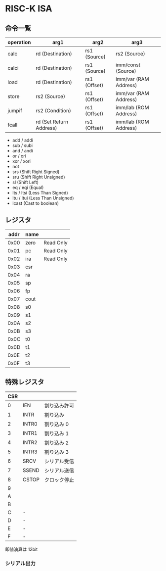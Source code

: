 # RISC-K ISA

## 命令一覧

| operation | arg1                     | arg2         | arg3                  |
| --------- | ------------------------ | ------------ | --------------------- |
| calc      | rd  (Destination)        | rs1 (Source) | rs2 (Source)          |
| calci     | rd  (Destination)        | rs1 (Source) | imm/const (Source)    |
| load      | rd  (Destination)        | rs1 (Offset) | imm/var (RAM Address) |
| store     | rs2 (Source)             | rs1 (Offset) | imm/var (RAM Address) |
| jumpif    | rs2 (Condition)          | rs1 (Offset) | imm/lab (ROM Address) |
| fcall     | rd  (Set Return Address) | rs1 (Offset) | imm/lab (ROM Address) |

- add / addi
- sub / subi
- and / andi
- or / ori
- xor / xori
- not
- srs (Shift Right Signed)
- sru (Shift Right Unsigned)
- sl (Shift Left)
- eq / eqi (Equal)
- lts / ltsi (Less Than Signed)
- ltu / ltui (Less Than Unsigned)
- lcast (Cast to boolean)

## レジスタ

| addr | name |           |
| ---- | ---- | --------- |
| 0x00 | zero | Read Only |
| 0x01 | pc   | Read Only |
| 0x02 | ira  | Read Only |
| 0x03 | csr  |           |
| 0x04 | ra   |           |
| 0x05 | sp   |           |
| 0x06 | fp   |           |
| 0x07 | cout |           |
| 0x08 | s0   |           |
| 0x09 | s1   |           |
| 0x0A | s2   |           |
| 0x0B | s3   |           |
| 0x0C | t0   |           |
| 0x0D | t1   |           |
| 0x0E | t2   |           |
| 0x0F | t3   |           |

## 特殊レジスタ

| CSR |       |              |
| --- | ----- | ------------ |
| 0   | IEN   | 割り込み許可 |
| 1   | INTR  | 割り込み     |
| 2   | INTR0 | 割り込み 0   |
| 3   | INTR1 | 割り込み 1   |
| 4   | INTR2 | 割り込み 2   |
| 5   | INTR3 | 割り込み 3   |
| 6   | SRCV  | シリアル受信 |
| 7   | SSEND | シリアル送信 |
| 8   | CSTOP | クロック停止 |
| 9   |       |              |
| A   |       |              |
| B   |       |              |
| C   | -     |              |
| D   | -     |              |
| E   | -     |              |
| F   | -     |              |

即値演算は 12bit

### シリアル出力
